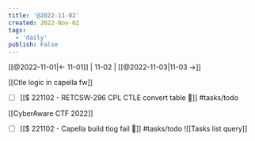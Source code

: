 ```yaml
---
title: '@2022-11-02'
created: 2022-Nov-02
tags:
  - 'daily'
publish: False
---
```


[[@2022-11-01|<- 11-01]] | 11-02 | [[@2022-11-03|11-03 ->]]

[[Ctle logic in capella fw]]

- [ ] [[$ 221102 - RETCSW-296 CPL CTLE convert table 🔎]] #tasks/todo

[[CyberAware CTF 2022]]

- [ ] [[$ 221102 - Capella build tlog fail 🔎]] #tasks/todo
![[Tasks list query]]

